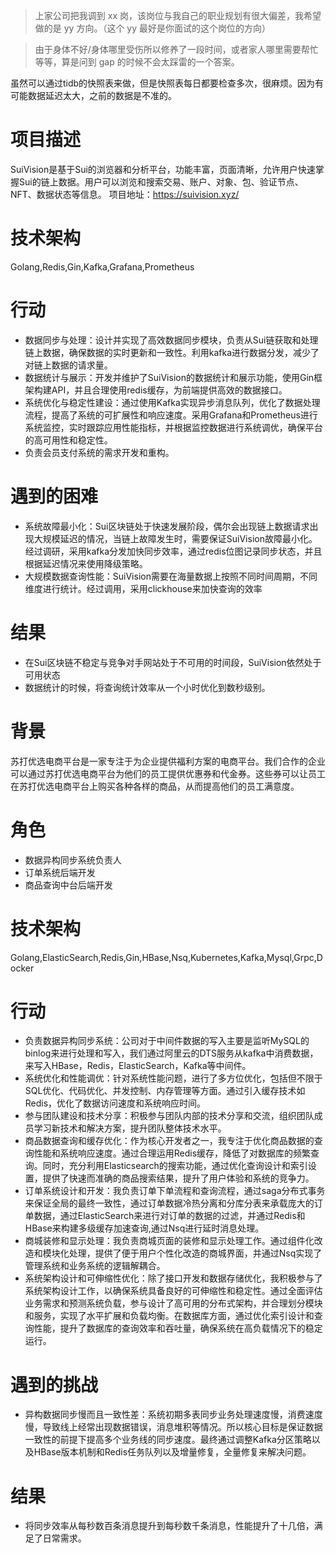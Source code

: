 > 上家公司把我调到 xx 岗，该岗位与我自己的职业规划有很大偏差，我希望做的是 yy 方向。（这个 yy 最好是你面试的这个岗位的方向）

> 由于身体不好/身体哪里受伤所以修养了一段时间，或者家人哪里需要帮忙等等，算是问到 gap 的时候不会太踩雷的一个答案。

虽然可以通过tidb的快照表来做，但是快照表每日都要检查多次，很麻烦。因为有可能数据延迟太大，之前的数据是不准的。


# 项目描述
SuiVision是基于Sui的浏览器和分析平台，功能丰富，页面清晰，允许用户快速掌握Sui的链上数据。用户可以浏览和搜索交易、账户、对象、包、验证节点、NFT、数据状态等信息。
项目地址：https://suivision.xyz/
# 技术架构
Golang,Redis,Gin,Kafka,Grafana,Prometheus
# 行动
- 数据同步与处理：设计并实现了高效数据同步模块，负责从Sui链获取和处理链上数据，确保数据的实时更新和一致性。利用kafka进行数据分发，减少了对链上数据的请求量。
- 数据统计与展示：开发并维护了SuiVision的数据统计和展示功能，使用Gin框架构建API，并且合理使用redis缓存，为前端提供高效的数据接口。
- 系统优化与稳定性建设：通过使用Kafka实现异步消息队列，优化了数据处理流程，提高了系统的可扩展性和响应速度。采用Grafana和Prometheus进行系统监控，实时跟踪应用性能指标，并根据监控数据进行系统调优，确保平台的高可用性和稳定性。
- 负责会员支付系统的需求开发和重构。
# 遇到的困难
- 系统故障最小化：Sui区块链处于快速发展阶段，偶尔会出现链上数据请求出现大规模延迟的情况，当链上故障发生时，需要保证SuiVision故障最小化。经过调研，采用kafka分发加快同步效率，通过redis位图记录同步状态，并且根据延迟情况来使用降级策略。
- 大规模数据查询性能：SuiVision需要在海量数据上按照不同时间周期，不同维度进行统计。经过调用，采用clickhouse来加快查询的效率

# 结果
- 在Sui区块链不稳定与竞争对手网站处于不可用的时间段，SuiVision依然处于可用状态
- 数据统计的时候，将查询统计效率从一个小时优化到数秒级别。


# 背景
苏打优选电商平台是一家专注于为企业提供福利方案的电商平台。我们合作的企业可以通过苏打优选电商平台为他们的员工提供优惠券和代金券。这些券可以让员工在苏打优选电商平台上购买各种各样的商品，从而提高他们的员工满意度。  
# 角色
- 数据异构同步系统负责人
- 订单系统后端开发
- 商品查询中台后端开发
# 技术架构
Golang,ElasticSearch,Redis,Gin,HBase,Nsq,Kubernetes,Kafka,Mysql,Grpc,Docker

# 行动

- 负责数据异构同步系统：公司对于中间件数据的写入主要是监听MySQL的binlog来进行处理和写入，我们通过阿里云的DTS服务从kafka中消费数据，来写入HBase，Redis，ElasticSearch，Kafka等中间件。
- 系统优化和性能调优：针对系统性能问题，进行了多方位优化，包括但不限于SQL优化、代码优化、并发控制、内存管理等方面。通过引入缓存技术如Redis，优化了数据访问速度和系统响应时间。
- 参与团队建设和技术分享：积极参与团队内部的技术分享和交流，组织团队成员学习新技术和解决方案，提升团队整体技术水平。
- 商品数据查询和缓存优化：作为核心开发者之一，我专注于优化商品数据的查询性能和系统响应速度。通过合理运用Redis缓存，降低了对数据库的频繁查询。同时，充分利用Elasticsearch的搜索功能，通过优化查询设计和索引设置，提供了快速而准确的商品搜索结果，提升了用户体验和系统的竞争力。
- 订单系统设计和开发：我负责订单下单流程和查询流程，通过saga分布式事务来保证全局的最终一致性，通过订单数据冷热分离和分库分表来承载庞大的订单数据，通过ElasticSearch来进行对订单的数据的过滤，并通过Redis和HBase来构建多级缓存加速查询,通过Nsq进行延时消息处理。
- 商城装修和显示处理：我负责商城页面的装修和显示处理工作。通过组件化改造和模块化处理，提供了便于用户个性化改造的商城界面，并通过Nsq实现了管理系统和业务系统的逻辑解耦合。
- 系统架构设计和可伸缩性优化：除了接口开发和数据存储优化，我积极参与了系统架构设计工作，以确保系统具备良好的可伸缩性和稳定性。通过全面评估业务需求和预测系统负载，参与设计了高可用的分布式架构，并合理划分模块和服务，实现了水平扩展和负载均衡。在数据库方面，通过优化索引设计和查询性能，提升了数据库的查询效率和吞吐量，确保系统在高负载情况下的稳定运行。

# 遇到的挑战
- 异构数据同步慢而且一致性差：系统初期多表同步业务处理速度慢，消费速度慢，导致线上经常出现数据错误，消息堆积等情况。所以核心目标是保证数据一致性的前提下提高多个业务线的同步速度。最终通过调整Kafka分区策略以及HBase版本机制和Redis任务队列以及增量修复，全量修复来解决问题。
# 结果
- 将同步效率从每秒数百条消息提升到每秒数千条消息，性能提升了十几倍，满足了日常需求。
